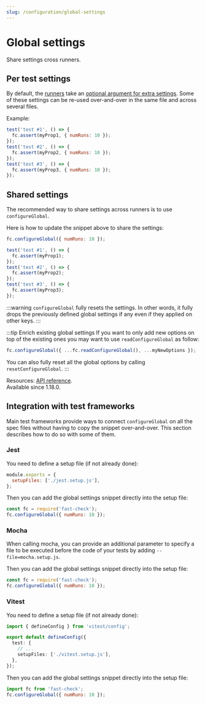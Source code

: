 ```yaml
---
slug: /configuration/global-settings
---
```


# Global settings

Share settings cross runners.

## Per test settings

By default, the [runners](/docs/core-blocks/runners/) take an [optional argument for extra settings](https://fast-check.dev/api-reference/interfaces/Parameters.html). Some of these settings can be re-used over-and-over in the same file and across several files.

Example:

```js
test('test #1', () => {
  fc.assert(myProp1, { numRuns: 10 });
});
test('test #2', () => {
  fc.assert(myProp2, { numRuns: 10 });
});
test('test #3', () => {
  fc.assert(myProp3, { numRuns: 10 });
});
```

## Shared settings

The recommended way to share settings across runners is to use `configureGlobal`.

Here is how to update the snippet above to share the settings:

```js
fc.configureGlobal({ numRuns: 10 });

test('test #1', () => {
  fc.assert(myProp1);
});
test('test #2', () => {
  fc.assert(myProp2);
});
test('test #3', () => {
  fc.assert(myProp3);
});
```

:::warning
`configureGlobal` fully resets the settings. In other words, it fully drops the previously defined global settings if any even if they applied on other keys.
:::

:::tip Enrich existing global settings
If you want to only add new options on top of the existing ones you may want to use `readConfigureGlobal` as follow:

```js
fc.configureGlobal({ ...fc.readConfigureGlobal(), ...myNewOptions });
```

You can also fully reset all the global options by calling `resetConfigureGlobal`.
:::

Resources: [API reference](https://fast-check.dev/api-reference/functions/configureGlobal.html).  
Available since 1.18.0.

## Integration with test frameworks

Main test frameworks provide ways to connect `configureGlobal` on all the spec files without having to copy the snippet over-and-over. This section describes how to do so with some of them.

### Jest

You need to define a setup file (if not already done):

```js title="jest.config.js"
module.exports = {
  setupFiles: ['./jest.setup.js'],
};
```

Then you can add the global settings snippet directly into the setup file:

```js title="jest.setup.js"
const fc = require('fast-check');
fc.configureGlobal({ numRuns: 10 });
```

### Mocha

When calling mocha, you can provide an additional parameter to specify a file to be executed before the code of your tests by adding `--file=mocha.setup.js`.

Then you can add the global settings snippet directly into the setup file:

```js title="mocha.setup.js"
const fc = require('fast-check');
fc.configureGlobal({ numRuns: 10 });
```

### Vitest

You need to define a setup file (if not already done):

```ts title="vitest.config.js"
import { defineConfig } from 'vitest/config';

export default defineConfig({
  test: {
    // ...
    setupFiles: ['./vitest.setup.js'],
  },
});
```

Then you can add the global settings snippet directly into the setup file:

```js title="vitest.setup.js"
import fc from 'fast-check';
fc.configureGlobal({ numRuns: 10 });
```
